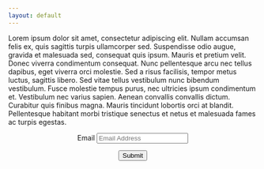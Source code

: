 ```yaml
---
layout: default
---
```


Lorem ipsum dolor sit amet, consectetur adipiscing elit. Nullam accumsan
felis ex, quis sagittis turpis ullamcorper sed. Suspendisse odio augue,
gravida et malesuada sed, consequat quis ipsum. Mauris et pretium velit.
Donec viverra condimentum consequat. Nunc pellentesque arcu nec tellus
dapibus, eget viverra orci molestie. Sed a risus facilisis, tempor metus
luctus, sagittis libero. Sed vitae tellus vestibulum nunc bibendum
vestibulum. Fusce molestie tempus purus, nec ultricies ipsum condimentum
et. Vestibulum nec varius sapien. Aenean convallis convallis dictum.
Curabitur quis finibus magna. Mauris tincidunt lobortis orci at blandit.
Pellentesque habitant morbi tristique senectus et netus et malesuada
fames ac turpis egestas.

<center>
<form method="post" action="https://docs.google.com/forms/d/e/1FAIpQLSfLb_uVg5GhlGEjSjLmUv4EfVIhkq-q9ObMbSGP5g94yL0O8A/viewform">
  <label>Email</label>
  <input type="email" name="entry.1936193962" placeholder="Email Address" />


  <button type="submit">Submit</button>
</form>
</center>

<!-- <center>
<iframe src="https://docs.google.com/forms/d/e/1FAIpQLSfLb_uVg5GhlGEjSjLmUv4EfVIhkq-q9ObMbSGP5g94yL0O8A/viewform?embedded=true" width="640" height="406" frameborder="0" marginheight="0" marginwidth="0">Ładuję…</iframe>
</center> -->
